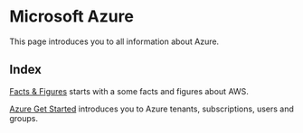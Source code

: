 # Microsoft Azure

This page introduces you to all information about Azure.

## Index

[Facts & Figures](az_facts_figures.md) starts with a some facts and figures about AWS.

[Azure Get Started](az_get_started.md) introduces you to Azure tenants, subscriptions, users and groups.

  
 